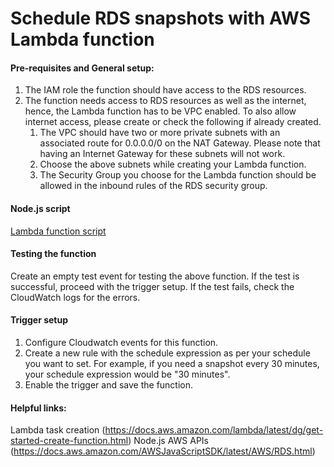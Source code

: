 # Schedule RDS snapshots with AWS Lambda function

#### Pre-requisites and General setup:

1. The IAM role the function should have access to the RDS resources.
2. The function needs access to RDS resources as well as the internet, hence, the Lambda function has to be VPC enabled. To also allow internet access, please create or check the following if already created.
    1. The VPC should have two or more private subnets with an associated route for 0.0.0.0/0 on the NAT Gateway. Please note that having an Internet Gateway for these subnets will not work.
    2. Choose the above subnets while creating your Lambda function.
    3. The Security Group you choose for the Lambda function should be allowed in the inbound rules of the RDS security group.

#### Node.js script
[Lambda function script](https://github.com/shivamgulati1991/LambdaRDSSnapshot/blob/master/RDSSnapshotNodejs.js)

#### Testing the function

Create an empty test event for testing the above function. If the test is successful, proceed with the trigger setup. If the test fails, check the CloudWatch logs for the errors.

#### Trigger setup

1. Configure Cloudwatch events for this function.
2. Create a new rule with the schedule expression as per your schedule you want to set. For example, if you need a snapshot every 30 minutes, your schedule expression would be "30 minutes".
3. Enable the trigger and save the function.

#### Helpful links:

Lambda task creation (https://docs.aws.amazon.com/lambda/latest/dg/get-started-create-function.html)
Node.js AWS APIs (https://docs.aws.amazon.com/AWSJavaScriptSDK/latest/AWS/RDS.html)
